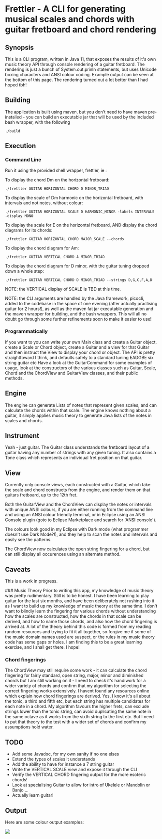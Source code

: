 # Frettler - A CLI for generating musical scales and chords with guitar fretboard and chord rendering

## Synopsis
This is a CLI program, written in Java 11, that exposes the results of it's own music theory API through console rendering of a guitar fretboard.
The rendering is just a bunch of System.out.prinln statements, but uses Unicode boxing characters and ANSI colour coding.
Example output can be seen at the bottom of this page. The rendering turned out a lot better than I had hoped tbh!

## Building
The application is built using maven, but you don't need to have maven pre-installed - you can build an executable jar that will be
used by the included bash wrapper, with the following

```
./build

```

## Execution

### Command Line
Run it using the provided shell wrapper, frettler, ie :

To display the chord Dm on the horizontal fretboard: 

```
./frettler GUITAR HORIZONTAL CHORD D MINOR_TRIAD

```

To display the scale of Dm harmonic on the horizontal fretboard, with intervals and not notes, without colour: 

```
./frettler GUITAR HORIZONTAL SCALE D HARMONIC_MINOR -labels INTERVALS -display MONO

```

To display the scale for E on the horizontal fretboard, AND display the chord diagrams for its chords: 

```
./frettler GUITAR HORIZONTAL CHORD MAJOR_SCALE --chords

```

To display the chord diagram for Am: 

```
./frettler GUITAR VERTICAL CHORD A MINOR_TRIAD

```

To display the chord diagram for D minor, with the guitar tuning dropped down a whole step: 

```
./frettler GUITAR VERTICAL CHORD D MINOR_TRIAD --strings D,G,C,F,A,D

```


NOTE: the VERTICAL display of SCALE is TBD at this time.

NOTE: the CLI arguments are handled by the Java framework, picocli, added to the codebase in the space of one evening (after actually practising guitar for 2 hours!),
as well as the maven fat jar executable generation and the maven wrapper for building, and the bash wrappers. 
This will all no doubt go through some further refinements soon to make it easier to use!

### Programmatically
If you want to you can write your own Main class and create a Guitar object, create a Scale or Chord object, create a Guitar and a view for that Guitar
and then instruct the View to display your chord or object. The API is pretty straightfoward I think, and defaults safely to a standard tuning EADGBE six 
string guitar etc
Have a look at the GuitarCommand for some examples of usage, look at the constructors of the various classes such as Guitar, Scale, Chord and the ChordView and 
GuitarView classes, and their public methods.

## Engine
The engine can generate Lists of notes that represent given scales, and can calculate the chords within that scale.
The engine knows nothing about a guitar, it simply applies music theory to generate Java lists of the notes in scales and chords.

## Instrument
Yeah - just guitar. The Guitar class understands the fretboard layout of a guitar having any number of strings with any given tuning.
It also contains a Tone class which represents an individual fret position on that guitar.

## View
Currently only console views, each constructed with a Guitar, which take the scale and chord constructs from the engine, and render them
on that guitars fretboard, up to the 12th fret.

Both the GuitarView and the ChordView can display the notes or intervals with unique ANSI colours, if you are
either running from the command line and using an ANSI colour friendly terminal, or in Eclipse using an ANSI Console
plugin (goto to Eclipse Marketplace and search for 'ANSI console').

The colours look good in my Eclipse with Dark mode (what programmer doesn't use Dark Mode?!), and they help to scan the notes and intervals
and easily see the patterns. 

The ChordView now calculates the open string fingering for a chord, but can still display all occurences using an alternate method.

## Caveats
This is a work in progress.

### Music Theory
Prior to writing this app, my knowledge of music theory was pretty rudimentary. Still is to be honest.
I have been learning to play guitar for the last six months, and have been deliberately not rushing into it as I want to build up my knowledge of music
theory at the same time. I don't want to blindly learn the fingering for various chords without understanding how the scales are constructed, how the chords 
in that scale can be derived, and how to name those chords, and also how the chord fingering is arrived at.
A lot of the theory behind this code is formed from my reading random resources and trying to fit it all together, so forgive me if some of the music domain
names used are suspect, or the rules in my music theory code has some gaps or holes. I am finding this to be a great learning exercise, and I shall get there.
I hope!

### Chord fingerings
The ChordView may still require some work - it can calculate the chord fingering for fairly standard, open string, major, minor and diminished chords
but I am still working on it - I need to check it's handiwork for a wider variety of chords and confirm that my algorithm for selecting the correct 
fingering works extensively. I havent found any resources online which explain how chord fingerings are derived. Yes, I know it's all about the tonic,
a third and fifth etc, but each string has multiple candidates for each note in a chord. My algorithm favours the higher frets, can exclude strings lower 
than the tonic string, can avoid duplicating the same note in the same octave as it works from the sixth string to the first etc. But I need to put that
theory to the test with a wider set of chords and confirm my assumptions hold water.

## TODO
- Add some Javadoc, for my own sanity if no one elses
- Extend the types of scales it understands
- Add the ability to have for instance a 7 string guitar
- Write the VERTICAL SCALE view and expose it through the CLI 
- Verify the VERTICAL CHORD fingering output for the more esoteric chords!
- Look at specialising Guitar to allow for intro of Ukelele or Mandolin or Banjo ...
- Actually learn guitar!

## Output
Here are some colour output examples:

<img src="https://github.com/philwhiles/frettler/blob/master/frettler.png"/>
